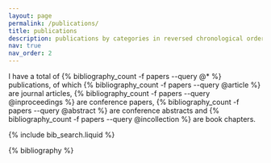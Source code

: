 ```yaml
---
layout: page
permalink: /publications/
title: publications
description: publications by categories in reversed chronological order. generated by jekyll-scholar.
nav: true
nav_order: 2
---
```


<!-- _pages/publications.md -->

<!-- Bibsearch Feature -->

I have a total of {% bibliography_count -f papers --query @* %} publications, of which {% bibliography_count -f papers --query @article %} are journal articles, {% bibliography_count -f papers --query @inproceedings %} are conference papers, {% bibliography_count -f papers --query @abstract %} are conference abstracts and {% bibliography_count -f papers --query @incollection %} are book chapters.

{% include bib_search.liquid %}

<div class="publications">

{% bibliography %}

</div>
